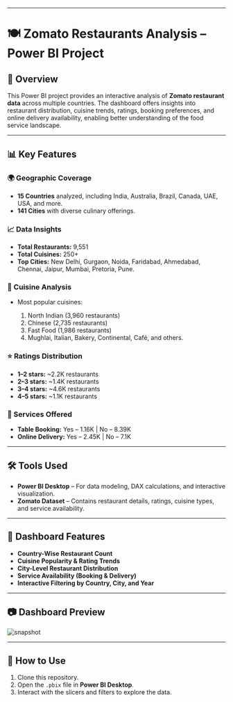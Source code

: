 

---

# 🍽️ Zomato Restaurants Analysis – Power BI Project

## 📌 Overview

This Power BI project provides an interactive analysis of **Zomato restaurant data** across multiple countries. The dashboard offers insights into restaurant distribution, cuisine trends, ratings, booking preferences, and online delivery availability, enabling better understanding of the food service landscape.

---

## 📊 Key Features

### 🌍 Geographic Coverage

* **15 Countries** analyzed, including India, Australia, Brazil, Canada, UAE, USA, and more.
* **141 Cities** with diverse culinary offerings.

### 📈 Data Insights

* **Total Restaurants:** 9,551
* **Total Cuisines:** 250+
* **Top Cities:** New Delhi, Gurgaon, Noida, Faridabad, Ahmedabad, Chennai, Jaipur, Mumbai, Pretoria, Pune.

### 🥘 Cuisine Analysis

* Most popular cuisines:

  1. North Indian (3,960 restaurants)
  2. Chinese (2,735 restaurants)
  3. Fast Food (1,986 restaurants)
  4. Mughlai, Italian, Bakery, Continental, Café, and others.

### ⭐ Ratings Distribution

* **1–2 stars:** \~2.2K restaurants
* **2–3 stars:** \~1.4K restaurants
* **3–4 stars:** \~4.6K restaurants
* **4–5 stars:** \~1.1K restaurants

### 📅 Services Offered

* **Table Booking:** Yes – 1.16K | No – 8.39K
* **Online Delivery:** Yes – 2.45K | No – 7.1K

---

## 🛠️ Tools Used

* **Power BI Desktop** – For data modeling, DAX calculations, and interactive visualization.
* **Zomato Dataset** – Contains restaurant details, ratings, cuisine types, and service availability.

---

## 📂 Dashboard Features

* **Country-Wise Restaurant Count**
* **Cuisine Popularity & Rating Trends**
* **City-Level Restaurant Distribution**
* **Service Availability (Booking & Delivery)**
* **Interactive Filtering by Country, City, and Year**

---

## 📷 Dashboard Preview

![snapshot](https://github.com/user-attachments/assets/117b9687-af53-43af-bfda-fb0cc29b9ac7)

---

## 🚀 How to Use

1. Clone this repository.
2. Open the `.pbix` file in **Power BI Desktop**.
3. Interact with the slicers and filters to explore the data.
